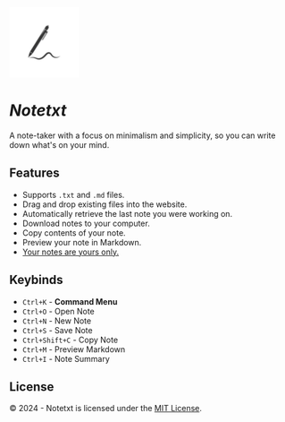 <img src="public/favicon/android-chrome-512x512.png" width="125"> 

# *Notetxt*

A note-taker with a focus on minimalism and simplicity, so you can write down what's on your mind.

## Features

* Supports `.txt` and `.md` files.
* Drag and drop existing files into the website.
* Automatically retrieve the last note you were working on.
* Download notes to your computer.
* Copy contents of your note.
* Preview your note in Markdown.
* [Your notes are yours only.](https://notetxt.iinter.me/privacy)

## Keybinds

* `Ctrl+K` - **Command Menu**
* `Ctrl+O` - Open Note
* `Ctrl+N` - New Note
* `Ctrl+S` - Save Note
* `Ctrl+Shift+C` - Copy Note
* `Ctrl+M` - Preview Markdown
* `Ctrl+I` - Note Summary

## License

©️ 2024 - Notetxt is licensed under the [MIT License](LICENSE).